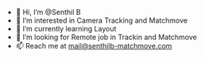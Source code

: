 - 👋 Hi, I’m @Senthil B 
- 👀 I’m interested in Camera Tracking and Matchmove
- 🌱 I’m currently learning Layout
- 💞️ I’m looking for Remote job in Trackin and Matchmove
- 📫 Reach me at mail@senthilb-matchmove.com 

